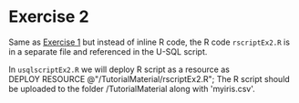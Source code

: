 # Exercise 2

Same as [Exercise 1](../Exercise1/) but instead of inline R code, the R code `rscriptEx2.R` is in a separate file and referenced in the U-SQL script. 

In `usqlscriptEx2.R` we will deploy R script as a resource as  
DEPLOY RESOURCE @"/TutorialMaterial/rscriptEx2.R";
The R script should be uploaded to the folder /TutorialMaterial along with 'myiris.csv'.


